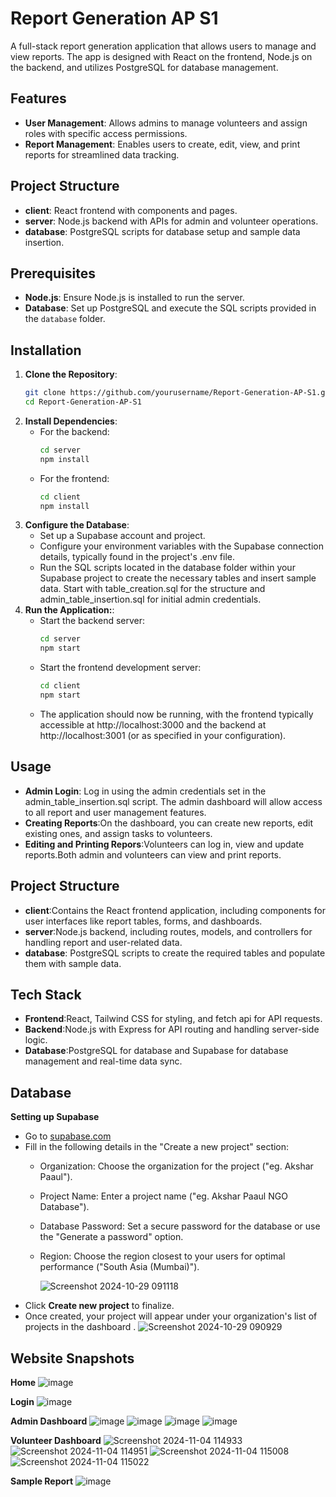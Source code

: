 # Report Generation AP S1

A full-stack report generation application that allows users to manage and view reports. The app is designed with React on the frontend, Node.js on the backend, and utilizes PostgreSQL for database management.

## Features

- **User Management**: Allows admins to manage volunteers and assign roles with specific access permissions.
- **Report Management**: Enables users to create, edit, view, and print reports for streamlined data tracking.


## Project Structure

- **client**: React frontend with components and pages.
- **server**: Node.js backend with APIs for admin and volunteer operations.
- **database**: PostgreSQL scripts for database setup and sample data insertion.

## Prerequisites

- **Node.js**: Ensure Node.js is installed to run the server.
- **Database**: Set up PostgreSQL and execute the SQL scripts provided in the `database` folder.

## Installation

1. **Clone the Repository**:
   ```bash
   git clone https://github.com/yourusername/Report-Generation-AP-S1.git
   cd Report-Generation-AP-S1
2. **Install Dependencies**:
   - For the backend:
     ```bash
     cd server
     npm install
     ```
   - For the frontend:
     ```bash
     cd client
     npm install
     ```
3. **Configure the Database**:
   - Set up a Supabase account and project.
   - Configure your environment variables with the Supabase connection details, typically found in the project's .env file.
   - Run the SQL scripts located in the database folder within your Supabase project to create the necessary tables and insert sample data. Start with table_creation.sql for the structure and admin_table_insertion.sql for initial admin credentials.
4. **Run the Application:**:
   - Start the backend server:
     ```bash
     cd server
     npm start
     ```
   - Start the frontend development server:
     ```bash
     cd client
     npm start
     ```
   - The application should now be running, with the frontend typically accessible at http://localhost:3000 and the backend at http://localhost:3001 (or as specified in your configuration).
  
## Usage 

- **Admin Login**: Log in using the admin credentials set in the admin_table_insertion.sql script. The admin dashboard will allow access to all report and user management features.
- **Creating Reports**:On the dashboard, you can create new reports, edit existing ones, and assign tasks to volunteers.
- **Editing and Printing Repors**:Volunteers can log in, view and update reports.Both admin and volunteers can view and print reports.

## Project Structure

- **client**:Contains the React frontend application, including components for user interfaces like report tables, forms, and dashboards.
- **server**:Node.js backend, including routes, models, and controllers for handling report and user-related data.
- **database**: PostgreSQL scripts to create the required tables and populate them with sample data.


## Tech Stack

- **Frontend**:React, Tailwind CSS for styling, and fetch api for API requests.
- **Backend**:Node.js with Express for API routing and handling server-side logic.
- **Database**:PostgreSQL for database and Supabase for database management and real-time data sync.

## Database

**Setting up Supabase**

- Go to [supabase.com](https://supabase.com/)
- Fill in the following details in the "Create a new project" section:
    - Organization: Choose the organization for the project ("eg. Akshar Paaul").
    - Project Name: Enter a project name ("eg. Akshar Paaul NGO Database").
    - Database Password: Set a secure password for the database or use the "Generate a password" option.
    - Region: Choose the region closest to your users for optimal performance ("South Asia (Mumbai)").
      
      ![Screenshot 2024-10-29 091118](https://github.com/user-attachments/assets/bda9bac5-3007-402a-b2e7-2e98f57905a5)
- Click **Create new project** to finalize.
- Once created, your project will appear under your organization's list of projects in the dashboard .
  ![Screenshot 2024-10-29 090929](https://github.com/user-attachments/assets/48cdc552-38df-4cdd-8f80-06026f8f919a)
  
## Website Snapshots
**Home**
![image](https://github.com/user-attachments/assets/d277b07e-e322-4096-bb3b-dc61b4b228d9)

**Login**
![image](https://github.com/user-attachments/assets/72cf4f3a-22fe-4b7d-a8bf-dfc99b5d2c58)

**Admin Dashboard**
![image](https://github.com/user-attachments/assets/6d6ae5a5-6271-4ae9-952b-d76a71b2099f)
![image](https://github.com/user-attachments/assets/a43b054e-788b-4762-b537-d310d8e42ff1)
![image](https://github.com/user-attachments/assets/23da1652-30ac-45b8-83c8-df1d2f23415f)
![image](https://github.com/user-attachments/assets/be8d0f8d-9889-4d92-a2f5-250fec4ec09c)


**Volunteer Dashboard**
![Screenshot 2024-11-04 114933](https://github.com/user-attachments/assets/e8b4c5c6-1b09-4e0f-b47d-44f298a583fa)
![Screenshot 2024-11-04 114951](https://github.com/user-attachments/assets/e26eefd3-5f51-4723-a637-968d80052128)
![Screenshot 2024-11-04 115008](https://github.com/user-attachments/assets/ffe87aec-e4ca-4daa-9b79-31c0bcbf8e1e)
![Screenshot 2024-11-04 115022](https://github.com/user-attachments/assets/5eb3fd3d-a26a-41d0-932c-2f3290a381cd)

**Sample Report**
![image](https://github.com/user-attachments/assets/2109c26f-b0ed-4ef4-92db-2e3eda97135c)








   
